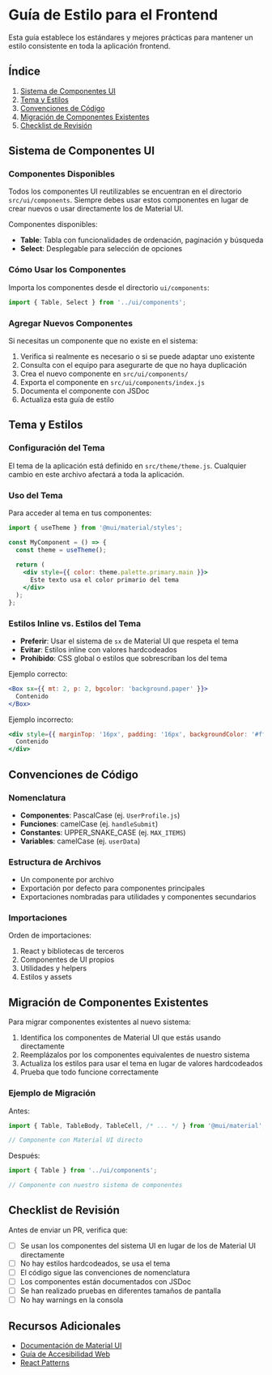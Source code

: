 # Guía de Estilo para el Frontend

Esta guía establece los estándares y mejores prácticas para mantener un estilo consistente en toda la aplicación frontend.

## Índice

1. [Sistema de Componentes UI](#sistema-de-componentes-ui)
2. [Tema y Estilos](#tema-y-estilos)
3. [Convenciones de Código](#convenciones-de-código)
4. [Migración de Componentes Existentes](#migración-de-componentes-existentes)
5. [Checklist de Revisión](#checklist-de-revisión)

## Sistema de Componentes UI

### Componentes Disponibles

Todos los componentes UI reutilizables se encuentran en el directorio `src/ui/components`. Siempre debes usar estos componentes en lugar de crear nuevos o usar directamente los de Material UI.

Componentes disponibles:

- **Table**: Tabla con funcionalidades de ordenación, paginación y búsqueda
- **Select**: Desplegable para selección de opciones

### Cómo Usar los Componentes

Importa los componentes desde el directorio `ui/components`:

```jsx
import { Table, Select } from '../ui/components';
```

### Agregar Nuevos Componentes

Si necesitas un componente que no existe en el sistema:

1. Verifica si realmente es necesario o si se puede adaptar uno existente
2. Consulta con el equipo para asegurarte de que no haya duplicación
3. Crea el nuevo componente en `src/ui/components/`
4. Exporta el componente en `src/ui/components/index.js`
5. Documenta el componente con JSDoc
6. Actualiza esta guía de estilo

## Tema y Estilos

### Configuración del Tema

El tema de la aplicación está definido en `src/theme/theme.js`. Cualquier cambio en este archivo afectará a toda la aplicación.

### Uso del Tema

Para acceder al tema en tus componentes:

```jsx
import { useTheme } from '@mui/material/styles';

const MyComponent = () => {
  const theme = useTheme();
  
  return (
    <div style={{ color: theme.palette.primary.main }}>
      Este texto usa el color primario del tema
    </div>
  );
};
```

### Estilos Inline vs. Estilos del Tema

- **Preferir**: Usar el sistema de `sx` de Material UI que respeta el tema
- **Evitar**: Estilos inline con valores hardcodeados
- **Prohibido**: CSS global o estilos que sobrescriban los del tema

Ejemplo correcto:
```jsx
<Box sx={{ mt: 2, p: 2, bgcolor: 'background.paper' }}>
  Contenido
</Box>
```

Ejemplo incorrecto:
```jsx
<div style={{ marginTop: '16px', padding: '16px', backgroundColor: '#ffffff' }}>
  Contenido
</div>
```

## Convenciones de Código

### Nomenclatura

- **Componentes**: PascalCase (ej. `UserProfile.js`)
- **Funciones**: camelCase (ej. `handleSubmit`)
- **Constantes**: UPPER_SNAKE_CASE (ej. `MAX_ITEMS`)
- **Variables**: camelCase (ej. `userData`)

### Estructura de Archivos

- Un componente por archivo
- Exportación por defecto para componentes principales
- Exportaciones nombradas para utilidades y componentes secundarios

### Importaciones

Orden de importaciones:
1. React y bibliotecas de terceros
2. Componentes de UI propios
3. Utilidades y helpers
4. Estilos y assets

## Migración de Componentes Existentes

Para migrar componentes existentes al nuevo sistema:

1. Identifica los componentes de Material UI que estás usando directamente
2. Reemplázalos por los componentes equivalentes de nuestro sistema
3. Actualiza los estilos para usar el tema en lugar de valores hardcodeados
4. Prueba que todo funcione correctamente

### Ejemplo de Migración

Antes:
```jsx
import { Table, TableBody, TableCell, /* ... */ } from '@mui/material';

// Componente con Material UI directo
```

Después:
```jsx
import { Table } from '../ui/components';

// Componente con nuestro sistema de componentes
```

## Checklist de Revisión

Antes de enviar un PR, verifica que:

- [ ] Se usan los componentes del sistema UI en lugar de los de Material UI directamente
- [ ] No hay estilos hardcodeados, se usa el tema
- [ ] El código sigue las convenciones de nomenclatura
- [ ] Los componentes están documentados con JSDoc
- [ ] Se han realizado pruebas en diferentes tamaños de pantalla
- [ ] No hay warnings en la consola

## Recursos Adicionales

- [Documentación de Material UI](https://mui.com/material-ui/getting-started/)
- [Guía de Accesibilidad Web](https://www.w3.org/WAI/standards-guidelines/wcag/)
- [React Patterns](https://reactpatterns.com/) 